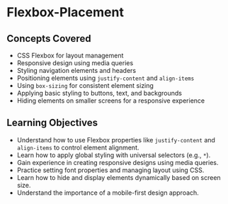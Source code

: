 # Flexbox-Placement

## Concepts Covered

- CSS Flexbox for layout management
- Responsive design using media queries
- Styling navigation elements and headers
- Positioning elements using `justify-content` and `align-items`
- Using `box-sizing` for consistent element sizing
- Applying basic styling to buttons, text, and backgrounds
- Hiding elements on smaller screens for a responsive experience

## Learning Objectives

- Understand how to use Flexbox properties like `justify-content` and `align-items` to control element alignment.
- Learn how to apply global styling with universal selectors (e.g., `*`).
- Gain experience in creating responsive designs using media queries.
- Practice setting font properties and managing layout using CSS.
- Learn how to hide and display elements dynamically based on screen size.
- Understand the importance of a mobile-first design approach.
